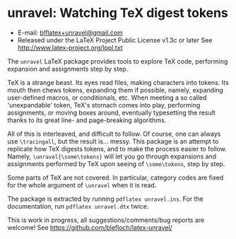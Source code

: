 unravel: Watching TeX digest tokens
====================================================
* E-mail: blflatex+unravel@gmail.com
* Released under the LaTeX Project Public License v1.3c or later
  See http://www.latex-project.org/lppl.txt

The `unravel` LaTeX package provides tools to explore TeX code,
performing expansion and assignments step by step.

TeX is a strange beast. Its eyes read files, making characters
into tokens. Its mouth then chews tokens, expanding them if
possible, namely, expanding user-defined macros, or conditionals,
etc. When meeting a so called 'unexpandable' token, TeX's
stomach comes into play, performing assignments, or moving boxes
around, eventually typesetting the result thanks to its great
line- and page-breaking algorithms.

All of this is interleaved, and difficult to follow. Of course,
one can always use `\tracingall`, but the result is... messy.
This package is an attempt to replicate how TeX digests tokens,
and to make the process easier to follow. Namely,
`\unravel{\some\tokens}` will let you go through expansions and
assignments performed by TeX upon seeing of `\some\tokens`,
step by step.

Some parts of TeX are not covered. In particular, category codes
are fixed for the whole argument of `\unravel` when it is read.

The package is extracted by running `pdflatex unravel.ins`.
For the documentation, run `pdflatex unravel.dtx` twice.

This is work in progress, all suggestions/comments/bug reports
are welcome!  See https://github.com/blefloch/latex-unravel/
